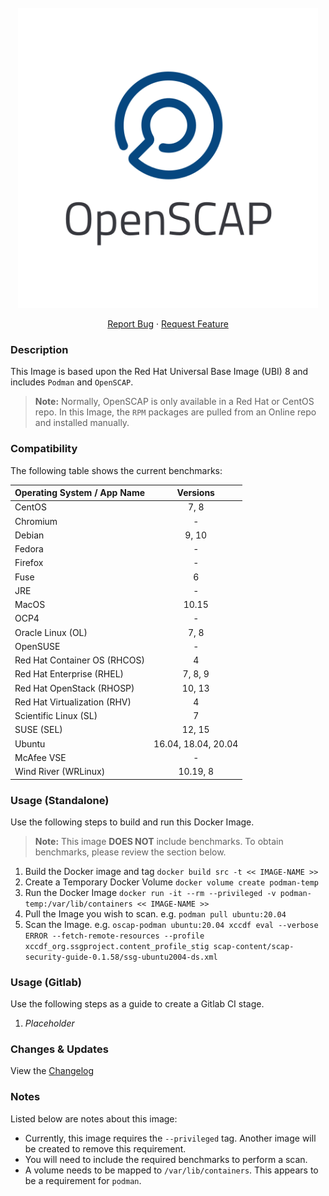 <!-- PROJECT LOGO -->
<br />
<div align="center">

  <a href="https://github.com/pkeech/ubi-podman-oscap/">
    <img src="https://github.com/pkeech/ubi-podman-oscap/blob/main/docs/images/OpenSCAPBanner.png?raw=true" alt="Logo" width="480" />
  </a>

  <p align="center">
    <a href="https://github.com/pkeech/ubi-podman-oscap/-/issues">Report Bug</a>
    ·
    <a href="https://github.com/pkeech/ubi-podman-oscap/-/issues">Request Feature</a>
  </p>
  
</div>

### Description
This Image is based upon the Red Hat Universal Base Image (UBI) 8 and includes `Podman` and `OpenSCAP`. 

> **Note:** Normally, OpenSCAP is only available in a Red Hat or CentOS repo. In this Image, the `RPM` packages are pulled from an Online repo and installed manually.

### Compatibility
The following table shows the current benchmarks:

| Operating System / App Name | Versions |
| --- | :---: |
| CentOS | 7, 8 |
| Chromium | - |
| Debian | 9, 10 |
| Fedora | - |
| Firefox | - |
| Fuse | 6 |
| JRE | - |
| MacOS | 10.15 |
| OCP4 | - |
| Oracle Linux (OL) | 7, 8 |
| OpenSUSE | - |
| Red Hat Container OS (RHCOS) | 4 |
| Red Hat Enterprise (RHEL) | 7, 8, 9 |
| Red Hat OpenStack (RHOSP) | 10, 13 |
| Red Hat Virtualization (RHV) | 4 |
| Scientific Linux (SL) | 7 |
| SUSE (SEL) | 12, 15 |
| Ubuntu | 16.04, 18.04, 20.04 |
| McAfee VSE | - |
| Wind River (WRLinux) | 10.19, 8 |

### Usage (Standalone)
Use the following steps to build and run this Docker Image.

> **Note:** This image **DOES NOT** include benchmarks. To obtain benchmarks, please review the section below.

1. Build the Docker image and tag `docker build src -t << IMAGE-NAME >>`
2. Create a Temporary Docker Volume `docker volume create podman-temp`
3. Run the Docker Image `docker run -it --rm --privileged -v podman-temp:/var/lib/containers << IMAGE-NAME >>`
4. Pull the Image you wish to scan. e.g. `podman pull ubuntu:20.04`
5. Scan the Image. e.g. `oscap-podman ubuntu:20.04 xccdf eval --verbose ERROR --fetch-remote-resources --profile xccdf_org.ssgproject.content_profile_stig scap-content/scap-security-guide-0.1.58/ssg-ubuntu2004-ds.xml`

### Usage (Gitlab)
Use the following steps as a guide to create a Gitlab CI stage.

1. *Placeholder*

### Changes & Updates
View the [Changelog](https://github.com/pkeech/ubi-podman-oscap/blob/main/CHANGELOG.md)

### Notes
Listed below are notes about this image:

* Currently, this image requires the `--privileged` tag. Another image will be created to remove this requirement.
* You will need to include the required benchmarks to perform a scan.
* A volume needs to be mapped to `/var/lib/containers`. This appears to be a requirement for `podman`.